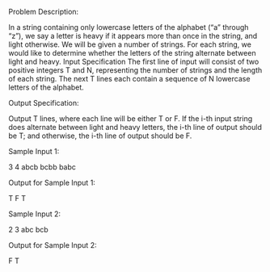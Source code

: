  Problem Description:
 
 In a string containing only lowercase letters of the alphabet (“a” through “z”), we say a
 letter is heavy if it appears more than once in the string, and light otherwise.
 We will be given a number of strings. For each string, we would like to determine whether
 the letters of the string alternate between light and heavy.
 Input Specification
 The first line of input will consist of two positive integers T and N, representing the number
 of strings and the length of each string.
 The next T lines each contain a sequence of N lowercase letters of the alphabet.

Output Specification:

Output T lines, where each line will be either T or F. If the i-th input string does alternate
between light and heavy letters, the i-th line of output should be T; and otherwise, the i-th
line of output should be F.

Sample Input 1:

3 4
abcb
bcbb
babc

Output for Sample Input 1:

T
F
T

 Sample Input 2:
 
 2 3
 abc
 bcb
 
 Output for Sample Input 2:
 
 F
 T
